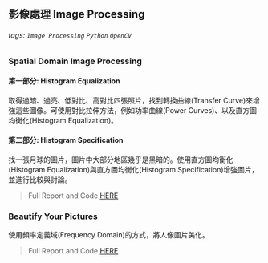 ## 影像處理 Image Processing

###### tags: `Image Processing` `Python` `OpenCV`

### Spatial Domain Image Processing

#### 第一部分: Histogram Equalization

取得過暗、過亮、低對比、高對比四張照片，找到轉換曲線(Transfer Curve)來增強這些圖像。可使用對比拉伸方法，例如功率曲線(Power Curves)、以及直方圖均衡化(Histogram Equalization)。

#### 第二部分: Histogram Specification

找一張月球的圖片，圖片中大部分地區幾乎是黑暗的。使用直方圖均衡化(Histogram Equalization)與直方圖均衡化(Histogram Specification)增強圖片，並進行比較與討論。

> Full Report and Code [HERE](https://github.com/supinzhen/Computer-Science-Portfolio/tree/b9d6d47dd6c098617e223a513384f5240907dac0/Image%20Processing/Spatial%20Domain%20Image%20Processing)

### Beautify Your Pictures

使用頻率定義域(Frequency Domain)的方式，將人像圖片美化。

> Full Report and Code [HERE](https://github.com/supinzhen/Computer-Science-Portfolio/tree/b9d6d47dd6c098617e223a513384f5240907dac0/Image%20Processing/Beautify%20Your%20Pictures)
